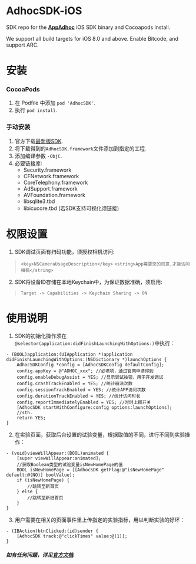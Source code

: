 # AdhocSDK-iOS
SDK repo for the [**AppAdhoc**](https://www.appadhoc.com) iOS SDK binary and Cocoapods install. 

We support all build targets for iOS 8.0 and above. Enable Bitcode, and support ARC.


# 安装
### CocoaPods
1. 在 Podfile 中添加 `pod 'AdhocSDK'`.
2. 执行 `pod install`.

### 手动安装
1. 官方下载[最新版SDK](http://doc.appadhoc.com/sdk/iosSDK.html).
2. 将下载得到的`AdhocSDK.framework`文件添加到指定的工程.
3. 添加编译参数 `-ObjC`.
4. 必要链接库:
   - Security.framework
   - CFNetwork.framework
   - CoreTelephony.framework
   - AdSupport.framework
   - AVFoundation.framework
   - libsqlite3.tbd
   - libicucore.tbd (若SDK支持可视化须链接)


# 权限设置
1. SDK调试页面有扫码功能，须授权相机访问:
> `<key>NSCameraUsageDescription</key>`
> `<string>App需要您的同意,才能访问相机</string>`

2. SDK将设备ID存储在本地Keychain中，为保证数据准确，须启用:
> `Target -> Capabilities -> Keychain Sharing -> ON`


# 使用说明
1. SDK的初始化操作须在 `@selector(application:didFinishLaunchingWithOptions:)`中执行：
>
```
- (BOOL)application:(UIApplication *)application didFinishLaunchingWithOptions:(NSDictionary *)launchOptions {
    AdhocSDKConfig *config = [AdhocSDKConfig defaultConfig];
    config.appKey = @"ADHOC_xxx"; //必填项，通过官网申请得到
    config.enableDebugAssist = YES; //显示调试按钮，用于开发调试
    config.crashTrackEnabled = YES; //统计崩溃次数
    config.sessionTrackEnabled = YES; //统计APP访问次数
    config.durationTrackEnabled = YES; //统计访问时长
    config.reportImmediatelyEnabled = YES; //时时上报开关
    [AdhocSDK startWithConfigure:config options:launchOptions];
    //sth.
    return YES;
}
```

2. 在实验页面，获取后台设置的试验变量，根据取值的不同，进行不同到实验操作：
>
```
- (void)viewWillAppear:(BOOL)animated {
    [super viewWillAppear:animated];
    //获取Boolean类型的试验变量isNewHomePage的值
    BOOL isNewHomePage = [[AdhocSDK getFlag:@"isNewHomePage" default:@(NO)] boolValue];
    if (isNewHomePage) {
        //跳转至新首页
    } else {
        //跳转至新旧首页
    }
}
```

3. 用户需要在相关的页面事件里上传指定的实验指标，用以判断实验的好坏：
>
```
- (IBAction)btnClicked:(id)sender {
    [AdhocSDK track:@"clickTimes" value:@(1)];
}
```

##### 如有任何问题，详见[官方文档](http://doc.appadhoc.com/sdk/iosSDK.html).


